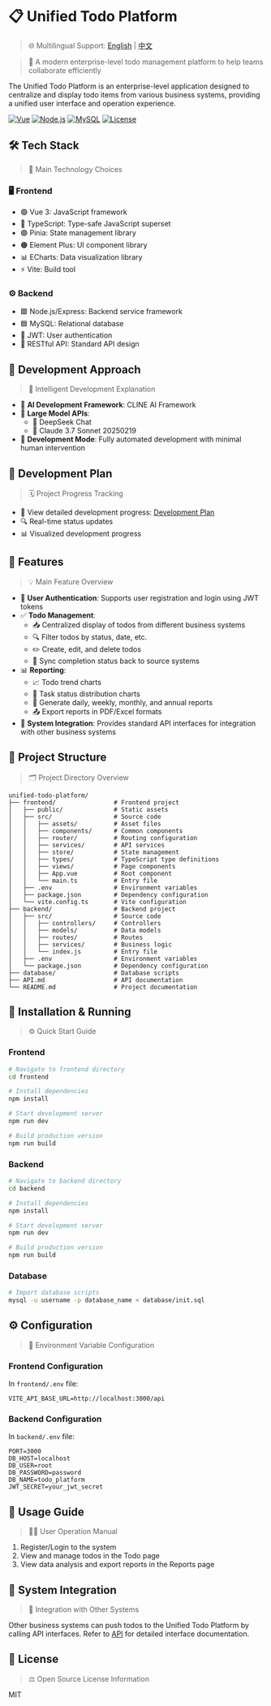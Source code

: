 # 📋 Unified Todo Platform

> 🌐 Multilingual Support: [English](./README.en.md) | [中文](../zh/README.zh.md)

> 🚀 A modern enterprise-level todo management platform to help teams collaborate efficiently

The Unified Todo Platform is an enterprise-level application designed to centralize and display todo items from various business systems, providing a unified user interface and operation experience.

[![Vue](https://img.shields.io/badge/Vue-3.x-brightgreen)](https://vuejs.org/)
[![Node.js](https://img.shields.io/badge/Node.js-18.x-green)](https://nodejs.org/)
[![MySQL](https://img.shields.io/badge/MySQL-8.0-blue)](https://www.mysql.com/)
[![License](https://img.shields.io/badge/License-MIT-yellow)](LICENSE)

## 🛠️ Tech Stack

> 🔧 Main Technology Choices

### 🖥️ Frontend

- 🟢 Vue 3: JavaScript framework
- 🔵 TypeScript: Type-safe JavaScript superset
- 🟣 Pinia: State management library
- 🟠 Element Plus: UI component library
- 📊 ECharts: Data visualization library
- ⚡ Vite: Build tool

### ⚙️ Backend

- 🟩 Node.js/Express: Backend service framework
- 🟦 MySQL: Relational database
- 🔑 JWT: User authentication
- 🔗 RESTful API: Standard API design

## 🤖 Development Approach

> 🧠 Intelligent Development Explanation

- 🤖 **AI Development Framework**: CLINE AI Framework
- 🧠 **Large Model APIs**:
  - 🐙 DeepSeek Chat
  - 🤖 Claude 3.7 Sonnet 20250219
- 🚀 **Development Mode**: Fully automated development with minimal human intervention

## 📅 Development Plan

> 🗓️ Project Progress Tracking

- 📄 View detailed development progress: [Development Plan](./DEVELOPMENT_PLAN.en.md)
- 🔍 Real-time status updates
- 📊 Visualized development progress

## 🎯 Features

> 💡 Main Feature Overview

- 🔐 **User Authentication**: Supports user registration and login using JWT tokens
- ✅ **Todo Management**:
  - 📥 Centralized display of todos from different business systems
  - 🔍 Filter todos by status, date, etc.
  - ✏️ Create, edit, and delete todos
  - 🔄 Sync completion status back to source systems
- 📊 **Reporting**:
  - 📈 Todo trend charts
  - 🎯 Task status distribution charts
  - 📅 Generate daily, weekly, monthly, and annual reports
  - 📤 Export reports in PDF/Excel formats
- 🤝 **System Integration**: Provides standard API interfaces for integration with other business systems

## 📂 Project Structure

> 🗂️ Project Directory Overview

```
unified-todo-platform/
├── frontend/                # Frontend project
│   ├── public/              # Static assets
│   ├── src/                 # Source code
│   │   ├── assets/          # Asset files
│   │   ├── components/      # Common components
│   │   ├── router/          # Routing configuration
│   │   ├── services/        # API services
│   │   ├── store/           # State management
│   │   ├── types/           # TypeScript type definitions
│   │   ├── views/           # Page components
│   │   ├── App.vue          # Root component
│   │   └── main.ts          # Entry file
│   ├── .env                 # Environment variables
│   ├── package.json         # Dependency configuration
│   └── vite.config.ts       # Vite configuration
├── backend/                 # Backend project
│   ├── src/                 # Source code
│   │   ├── controllers/     # Controllers
│   │   ├── models/          # Data models
│   │   ├── routes/          # Routes
│   │   ├── services/        # Business logic
│   │   └── index.js         # Entry file
│   ├── .env                 # Environment variables
│   └── package.json         # Dependency configuration
├── database/                # Database scripts
├── API.md                   # API documentation
└── README.md                # Project documentation
```

## 🚀 Installation & Running

> ⚙️ Quick Start Guide

### Frontend

```bash
# Navigate to frontend directory
cd frontend

# Install dependencies
npm install

# Start development server
npm run dev

# Build production version
npm run build
```

### Backend

```bash
# Navigate to backend directory
cd backend

# Install dependencies
npm install

# Start development server
npm run dev

# Build production version
npm run build
```

### Database

```bash
# Import database scripts
mysql -u username -p database_name < database/init.sql
```

## ⚙️ Configuration

> 🔧 Environment Variable Configuration

### Frontend Configuration

In `frontend/.env` file:

```
VITE_API_BASE_URL=http://localhost:3000/api
```

### Backend Configuration

In `backend/.env` file:

```
PORT=3000
DB_HOST=localhost
DB_USER=root
DB_PASSWORD=password
DB_NAME=todo_platform
JWT_SECRET=your_jwt_secret
```

## 📖 Usage Guide

> 👨‍💻 User Operation Manual

1. Register/Login to the system
2. View and manage todos in the Todo page
3. View data analysis and export reports in the Reports page

## 🤝 System Integration

> 🔗 Integration with Other Systems

Other business systems can push todos to the Unified Todo Platform by calling API interfaces. Refer to [API](./API.en.md) for detailed interface documentation.

## 📜 License

> ⚖️ Open Source License Information

MIT
